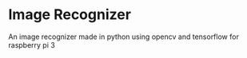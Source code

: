 # Image Recognizer
An image recognizer made in python using opencv and tensorflow for raspberry pi 3
